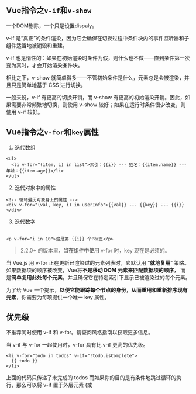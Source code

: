 ## Vue指令之`v-if`和`v-show`

一个DOM删除，一个只是设置dispaly。

v-if 是“真正”的条件渲染，因为它会确保在切换过程中条件块内的事件监听器和子组件适当地被销毁和重建。

v-if 也是惰性的：如果在初始渲染时条件为假，则什么也不做——直到条件第一次变为真时，才会开始渲染条件块。

相比之下，v-show 就简单得多——不管初始条件是什么，元素总是会被渲染，并且只是简单地基于 CSS 进行切换。

一般来说，v-if 有更高的切换开销，而 v-show 有更高的初始渲染开销。因此，如果需要非常频繁地切换，则使用 v-show 较好；如果在运行时条件很少改变，则使用 v-if 较好。

## Vue指令之`v-for`和`key`属性

1. 迭代数组

```
<ul>
  <li v-for="(item, i) in list">索引：{{i}} --- 姓名：{{item.name}} --- 年龄：{{item.age}}</li>
</ul>
```

2. 迭代对象中的属性

```
<!-- 循环遍历对象身上的属性 -->
<div v-for="(val, key, i) in userInfo">{{val}} --- {{key}} --- {{i}}</div>

```

3. 迭代数字

```

<p v-for="i in 10">这是第 {{i}} 个P标签</p>

```



> 2.2.0+ 的版本里，**当在组件中使用** v-for 时，key 现在是必须的。



当 Vue.js 用 v-for 正在更新已渲染过的元素列表时，它默认用 “**就地复用**” 策略。如果数据项的顺序被改变，Vue将**不是移动 DOM 元素来匹配数据项的顺序**， 而是**简单复用此处每个元素**，并且确保它在特定索引下显示已被渲染过的每个元素。



为了给 Vue 一个提示，**以便它能跟踪每个节点的身份，从而重用和重新排序现有元素**，你需要为每项提供一个唯一 key 属性。
## 优先级
不推荐同时使用 v-if 和 v-for。请查阅风格指南以获取更多信息。

当 v-if 与 v-for 一起使用时，v-for 具有比 v-if 更高的优先级。
```
<li v-for="todo in todos" v-if="!todo.isComplete">
  {{ todo }}
</li>
```
上面的代码只传递了未完成的 todos
而如果你的目的是有条件地跳过循环的执行，那么可以将 v-if 置于外层元素 (或 <template>)上。如：
	
```
<ul v-if="todos.length">
  <li v-for="todo in todos">
    {{ todo }}
  </li>
</ul>
<p v-else>No todos left!</p>
```
## 变异方法
Vue 包含一组观察数组的变异方法，所以它们也将会触发视图更新。这些方法如下：

push()
pop()
shift()
unshift()
splice()
sort()
reverse()

你打开控制台，然后用前面例子的 items 数组调用变异方法：example1.items.push({ message: 'Baz' }) 。

## 注意事项
由于 JavaScript 的限制，Vue 不能检测以下变动的数组：

当你利用索引直接设置一个项时，例如：vm.items[indexOfItem] = newValue
当你修改数组的长度时，例如：vm.items.length = newLength
举个例子：
```
var vm = new Vue({
  data: {
    items: ['a', 'b', 'c']
  }
})
vm.items[1] = 'x' // 不是响应性的
vm.items.length = 2 // 不是响应性的
```
为了解决第一类问题，以下两种方式都可以实现和 vm.items[indexOfItem] = newValue 相同的效果，同时也将触发状态更新：
```
// Vue.set
Vue.set(vm.items, indexOfItem, newValue)
// Array.prototype.splice
vm.items.splice(indexOfItem, 1, newValue)
```
## 对象更改检测注意事项
还是由于 JavaScript 的限制，Vue 不能检测对象属性的添加或删除：
```
var vm = new Vue({
  data: {
    a: 1
  }
})
// `vm.a` 现在是响应式的

vm.b = 2
// `vm.b` 不是响应式的
```
对于已经创建的实例，Vue 不能动态添加根级别的响应式属性。但是，可以使用 Vue.set(object, key, value) 方法向嵌套对象添加响应式属性。例如，对于：
```
var vm = new Vue({
  data: {
    userProfile: {
      name: 'Anika'
    }
  }
})
```
你可以添加一个新的 age 属性到嵌套的 userProfile 对象：
```
Vue.set(vm.userProfile, 'age', 27)
```
你还可以使用 vm.$set 实例方法，它只是全局 Vue.set 的别名：
```
vm.$set(vm.userProfile, 'age', 27)
```